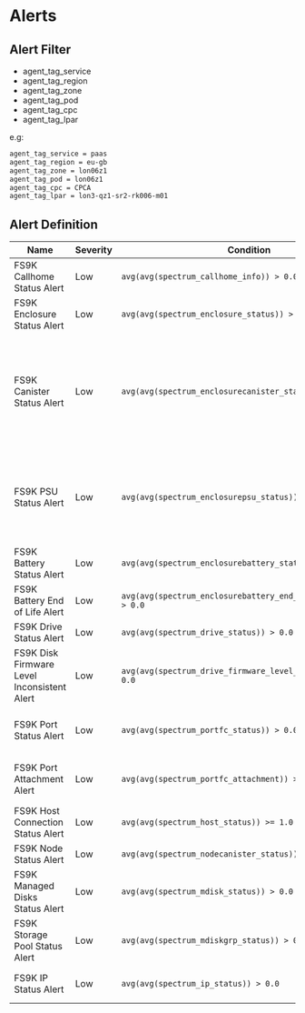
# Alerts

## Alert Filter

- agent_tag_service
- agent_tag_region
- agent_tag_zone
- agent_tag_pod
- agent_tag_cpc
- agent_tag_lpar

e.g:

```txt
agent_tag_service = paas
agent_tag_region = eu-gb
agent_tag_zone = lon06z1
agent_tag_pod = lon06z1
agent_tag_cpc = CPCA
agent_tag_lpar = lon3-qz1-sr2-rk006-m01
```

## Alert Definition

| Name | Severity | Condition | Segments | Description |
| --- | --- | --- | --- | --- |
| FS9K Callhome Status Alert | Low | `avg(avg(spectrum_callhome_info)) > 0.0` | resource | Alert when Callhome status is disabled/inctive. |
| FS9K Enclosure Status Alert | Low | `avg(avg(spectrum_enclosure_status)) > 0.0` | resource<br>enclosure_id | Alert when the enclosure status is offline/degraded. |
| FS9K Canister Status Alert | Low | `avg(avg(spectrum_enclosurecanister_status)) > 0.0` | resource<br>enclosure_id<br>canister_id<br>node_name | Alert when canister status is offline/degraded.<br>1: offline indicates that the canister could not be detected.<br>2: degraded indicates that the canister is present but not working normally. |
| FS9K PSU Status Alert | Low | `avg(avg(spectrum_enclosurepsu_status)) > 0.0` | resource<br>enclosure_id<br>psu_id | Alert when PSU status is offline/degraded.<br>1: offline indicates that a PSU cannot be detected.<br>2: degraded indicates that a PSU is present but not working normally. |
| FS9K Battery Status Alert | Low | `avg(avg(spectrum_enclosurebattery_status)) > 0.0` | resource<br>enclosure_id<br>battery_id | Alert when the battery status is offline/degraded. |
| FS9K Battery End of Life Alert | Low | `avg(avg(spectrum_enclosurebattery_end_of_life_warning)) > 0.0` | resource<br>enclosure_id<br>battery_id | Alert when the battery end of life warning is on. |
| FS9K Drive Status Alert | Low | `avg(avg(spectrum_drive_status)) > 0.0` | resource<br>drive_id | Alert when drive status is offline/degraded. |
| FS9K Disk Firmware Level Inconsistent Alert | Low | `avg(avg(spectrum_drive_firmware_level_consistency)) > 0.0` | resource | Alert when disk drive firmware level is inconsistent. |
| FS9K Port Status Alert | Low | `avg(avg(spectrum_portfc_status)) > 0.0` | resource<br>node_name<br>port_id<br>wwpn | Alert when port status is not active. |
| FS9K Port Attachment Alert | Low | `avg(avg(spectrum_portfc_attachment)) > 0.0` | resource<br>node_name<br>port_id<br>wwpn | Alert when port is not attached to a FC switch. |
| FS9K Host Connection Status Alert | Low | `avg(avg(spectrum_host_status)) >= 1.0` | resource<br>host_name | Alert when host connection status is inctive/offline/degraded. |
| FS9K Node Status Alert | Low | `avg(avg(spectrum_nodecanister_status)) > 0.0` | resource<br>node_name | Alert when node status is not online. |
| FS9K Managed Disks Status Alert | Low | `avg(avg(spectrum_mdisk_status)) > 0.0` | resource<br>pod_name<br>mdisk_name | Alert when managed disks status is not online. |
| FS9K Storage Pool Status Alert | Low | `avg(avg(spectrum_mdiskgrp_status)) > 0.0` | resource<br>pool_name | Alert when storage pool status is not online. |
| FS9K IP Status Alert | Low | `avg(avg(spectrum_ip_status)) > 0.0` | resource<br>ip_name<br>ip_address | Alert when PSYS/SSYS/SVC1/SVC2 IP is unreachable. |
